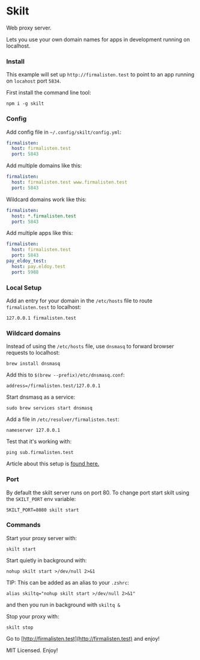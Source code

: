 # Skilt

Web proxy server.

Lets you use your own domain names for apps in development running on localhost.

### Install

This example will set up `http://firmalisten.test` to point to an app running on `locahost` port `5834`.

First install the command line tool:
```
npm i -g skilt
```

### Config

Add config file in `~/.config/skilt/config.yml`:

```yml
firmalisten:
  host: firmalisten.test
  port: 5843
```

Add multiple domains like this:

```yml
firmalisten:
  host: firmalisten.test www.firmalisten.test
  port: 5843
```

Wildcard domains work like this:

```yml
firmalisten:
  host: *.firmalisten.test
  port: 5843
```

Add multiple apps like this:

```yml
firmalisten:
  host: firmalisten.test
  port: 5843
pay_eldoy_test:
  host: pay.eldoy.test
  port: 5988
```

### Local Setup

Add an entry for your domain in the `/etc/hosts` file to route `firmalisten.test` to localhost:
```
127.0.0.1 firmalisten.test
```

### Wildcard domains

Instead of using the `/etc/hosts` file, use `dnsmasq` to forward browser requests to localhost:

```
brew install dnsmasq
```

Add this to `$(brew --prefix)/etc/dnsmasq.conf`:

```
address=/firmalisten.test/127.0.0.1
```

Start dnsmasq as a service:

```
sudo brew services start dnsmasq
```

Add a file in `/etc/resolver/firmalisten.test`:

```
nameserver 127.0.0.1
```

Test that it's working with:

```
ping sub.firmalisten.test
```

Article about this setup is [found here.](https://yuchen52.medium.com/dns-configurations-for-dev-environment-d35dbd3eba5d)

### Port

By default the skilt server runs on port 80. To change port start skilt using the `SKILT_PORT` env variable:
```
SKILT_PORT=8080 skilt start
```

### Commands

Start your proxy server with:
```
skilt start
```

Start quietly in background with:
```
nohup skilt start >/dev/null 2>&1
```

TIP: This can be added as an alias to your `.zshrc`:
```
alias skiltq="nohup skilt start >/dev/null 2>&1"
```

and then you run in background with `skiltq &`

Stop your proxy with:
```
skilt stop
```

Go to [http://firmalisten.test](http://firmalisten.test) and enjoy!

MIT Licensed. Enjoy!

